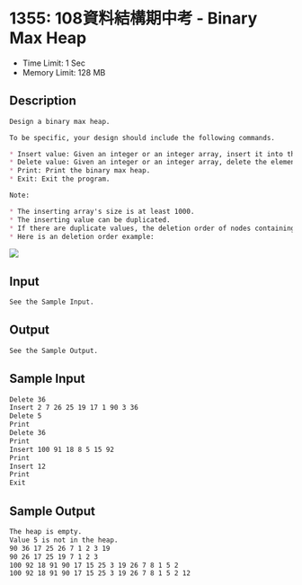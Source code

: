 # 1355: 108資料結構期中考 - Binary Max Heap

* Time Limit: 1 Sec
* Memory Limit: 128 MB

## Description

``` markdown
Design a binary max heap.

To be specific, your design should include the following commands.

* Insert value: Given an integer or an integer array, insert it into the heap. Ensure a max heap after the insertion.
* Delete value: Given an integer or an integer array, delete the element in the heap. If the heap is empty, you must print `The heap is empty.`. If the element is not in the heap, you must print `Value XX is not in the heap.`.
* Print: Print the binary max heap.
* Exit: Exit the program.

Note:

* The inserting array's size is at least 1000.
* The inserting value can be duplicated.
* If there are duplicate values, the deletion order of nodes containing the value is to delete the node with highest depth first. In case, those nodes are at the same level, the rightmost node is deleted first.
* Here is an deletion order example:
```

![](../../../image/2020-01-04-15-17-49.png)

## Input

``` markdown
See the Sample Input.
```

## Output

``` markdown
See the Sample Output.
```

## Sample Input

``` markdown
Delete 36
Insert 2 7 26 25 19 17 1 90 3 36
Delete 5
Print
Delete 36
Print
Insert 100 91 18 8 5 15 92
Print
Insert 12
Print
Exit
```

## Sample Output

``` markdown
The heap is empty.
Value 5 is not in the heap.
90 36 17 25 26 7 1 2 3 19
90 26 17 25 19 7 1 2 3
100 92 18 91 90 17 15 25 3 19 26 7 8 1 5 2
100 92 18 91 90 17 15 25 3 19 26 7 8 1 5 2 12
```
